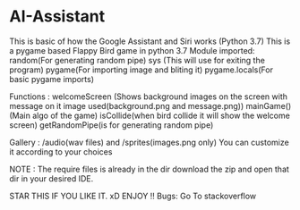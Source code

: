# AI-Assistant
This is basic of how the Google Assistant and Siri works (Python 3.7)
This is a pygame based Flappy Bird game in python 3.7
Module imported:
  random(For generating random pipe)
  sys (This will use for exiting the program)
  pygame(For importing image and bliting it)
  pygame.locals(For basic pygame imports)
  
Functions :
  welcomeScreen (Shows background images on the screen with message on it 
                 image used(background.png and message.png))
  mainGame()(Main algo of the game)
  isCollide(when bird collide it will show the welcome screen)
  getRandomPipe(is for generating random pipe)
  
Gallery : 
  /audio(wav files) and /sprites(images.png only)
  You can customize it according to your choices 


NOTE : The require files is already in the dir download the zip and open that dir in your desired IDE. 

STAR THIS IF YOU LIKE IT. xD 
ENJOY !! 
Bugs: Go To stackoverflow
